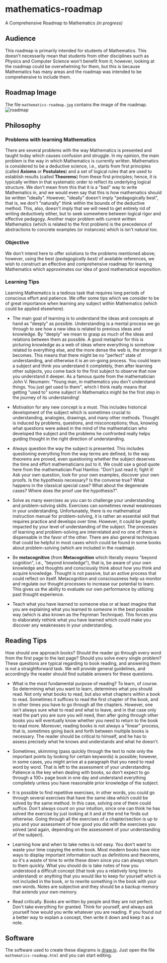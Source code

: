 # mathematics-roadmap
A Comprehensive Roadmap to Mathematics _(in progress)_

## Audience
This roadmap is primarily intended for students of Mathematics. This doesn't necessarily mean that students from other disciplines such as Physics and Computer Science won't benefit from it; however, looking at the roadmap could be overwhelming for them, but this is because Mathematics has many areas and the roadmap was intended to be comprehensive to include them. 

## Roadmap Image
The file `mathematics-roadmap.jpg` contains the image of the roadmap.
![roadmap](https://github.com/TalalAlrawajfeh/mathematics-roadmap/raw/master/mathematics-roadmap.jpg)

## Philosophy

### Problems with learning Mathematics
There are several problems with the way Mathematics is presented and taught today which causes confusion and struggle. In my opinion, the main problem is the way in which Mathematics is currently written. Mathematics is considered to be a deductive science, i.e., starts from first principles (called **Axioms** or **Postulates**) and a set of logical rules that are used to establish results (called **Theorems**) from these first principles; hence, it is typically written in that systematic order to reflect its underlying logical structure. We don't mean from this that it is a "bad" way to write Mathematics in, and we would even say that this is how mathematics should be written "ideally". However, "ideally" doesn't imply "pedagogically best", that is, we don't "naturally" think within the bounds of the deductive method. This, also, doesn't imply that we will need to get entirely rid of writing deductively either, but to seek somewhere between logical rigor and effective pedagogy. Another major problem with current written Mathematics (which is related to the first problem) is the precedence of abstractions to concrete examples (or instances) which is isn't natural too.

### Objective
We don't intend here to offer solutions to the problems mentioned above; however, using the best _(pedagogically best)_ of available references, we wish to construct an effective and comprehensive roadmap for learning Mathematics which approximates our idea of good mathematical exposition.

### Learning Tips
Learning Mathematics is a tedious task that requires long periods of conscious effort and patience. We offer some tips which we consider to be of great importance when learning any subject within Mathematics (which could be applied elsewhere).

* The main goal of learning is to understand the ideas and concepts at hand as "deeply" as possible. Understanding is a mental process we go through to see how a new idea is related to previous ideas and knowledge. By "deeply" we mean to grasp as much of the ideas and relations between them as possible. A good metaphor for this is picturing knowledge as a web of ideas where everything is somehow related to everything else, and the more dense the web is, the stronger it becomes. This means that there might be no "perfect" state of understanding, and otherwise it is an on-going process. You could learn a subject and think you understand it completely, then after learning other subjects, you come back to the first subject to observe that now you understand it deeper. As a famous quote from the mathematician John V. Neumann: "Young man, in mathematics you don't understand things. You just get used to them", which I think really means that getting "used to" some subject in Mathematics might be the first step in the journey of its understanding!

* Motivation for any new concept is a must. This includes historical development of the subject which is sometimes crucial to understanding, analogies, drawings, and many other methods. Thought is induced by problems, questions, and misconceptions; thus, knowing what questions were asked in the mind of the mathematician who developed the subject and the problems he confronted really helps guiding thought in the right direction of understanding.

* Always question the way the subject is presented. This includes questioning everything from the way terms are defined, to the way theorems are proved, even questioning whether the subject deserves the time and effort mathematicians put to it. We could use a good quote here from the mathematician Pual Hamlos: "Don't just read it; fight it! Ask your own question, look for your own examples, discover your own proofs. Is the hypothesis necessary? Is the converse true? What happens in the classical special case? What about the degenerate cases? Where does the proof use the hypothesis?".

* Solve as many exercises as you can to challenge your understanding and problem-solving skills. Exercises can sometimes reveal weaknesses in your understanding. Unfortunately, there is no mathematical instruction manual for problem-solving, it is rather an essential skill that requires practice and develops over time. However, it could be greatly impacted by your level of understanding of the subject. The processes of learning and problem-solving are interrelated and no one of them is dispensable in the favor of the other. There are also general techniques that could be helpful in most cases which could be found in some books about problem-solving (which are included in the roadmap).

* Be **metacognitive** (from **Metacognition** which literally means "beyond cognition", i.e., "beyond knowledge"), that is, be aware of your own knowledge and thoughts and consciously think about how you think and acquire knowledge. Thought is not passive, but an active process that could reflect on itself. Metacognition and consciousness help us monitor and regulate our thought processes to increase our potential to learn. This gives us the ability to evaluate our own performance by utilizing past thought experience.

* Teach what you have learned to someone else or at least imagine that you are explaining what you learned to someone in the best possible way (which is also known as the Feynman Technique). This forces you to elaborately rethink what you have learned which could make you discover any weaknesses in your understanding.

## Reading Tips
How should one approach books? Should the reader go through every word from the first page to the last page? Should you solve every single problem? These questions are typical regarding to book reading, and answering them is not a straightforward task. We will provide general guidelines, and accordingly the reader should find suitable answers for these questions.

* What is the most fundamental purpose of reading? To learn, of course. So determining what you want to learn, determines what you should read. Not only what books to read, but also what chapters within a book to read. Sometimes it suffices to read the first chapter of the book, and in other times you have to go through all the chapters. However, one isn't always sure what to read and what to leave, and in that case only read the part you are sure you will need, then after going through other books you will eventually know whether you need to return to the book to read more. Moreover, reading books is not always a "linear" process, that is, sometimes going back and forth between multiple books is necessary. The reader should be critical to himself, and he has to assess precisely what he knows and understands and what he doesn't.

* Sometimes, skimming (pass quickly through the text to note only the important points by looking for certain keywords) is possible; however, in some cases, you might arrive at a paragraph that you need to read word by word. That is left to the assessment of your understanding. Patience is the key when dealing with books, so don't expect to go through a 100+ page book in one day and understand everything completely unless you have reasonable prior knowledge of the subject.

* It is possible to find repetitive exercises, in other words, you could go through several exercises that have the same idea which could be solved by the same method. In this case, solving one of them could suffice. Don't always count on your intuition, since one can think he has solved the exercise by just looking at it and at the end he finds out otherwise. Going through all the exercises of a chapter/section is up to you and your assessment of how good you did with the exercises you solved (and again, depending on the assessment of your understanding of the subject).

* Learning how and when to take notes is not easy. You don't want to waste your time copying the entire book. Most modern books have nice ways to display important information such as definitions and theorems, so it's a waste of time to write these down since you can always return to them quickly. What you should do is take notes of how you understood a difficult concept (that took you a relatively long time to understand) or anything that you would like to keep for yourself which is not included in the book, or to rewrite something in the book with your own words. Notes are subjective and they should be a backup memory that extends your own memory.

* Read critically. Books are written by people and they are not perfect. Don't take everything for granted. Think for yourself, and always ask yourself how would you write whatever you are reading. If you found out a better way to explain a concept, then write it down and keep it as a note.

## Software
The software used to create these diagrams is [draw.io](https://www.draw.io/). Just open the file `mathematics-roadmap.html` and you can start editing.
